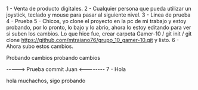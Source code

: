 1 - Venta de producto digitales.
2 - Cualquier persona que pueda utilizar un joystick, teclado y mouse para pasar al siguiente nivel.
3 - Linea de prueba
4 - Prueba
5 - Chicos, yo clone el proyecto en la pc de mi trabajo y estoy probando, por lo pronto, lo bajo y lo abrio, ahora lo estoy editando para ver 
    si suben los cambios. Lo que hice fue, crear carpeta Gamer-10 / git init / git clone https://github.com/mtraiano76/grupo_10_gamer-10.git y listo.
6 - Ahora subo estos cambios.

Probando cambios
probando cambios


-----> Prueba commit Juan <--------
7 - Hola


hola muchachos, sigo probando
